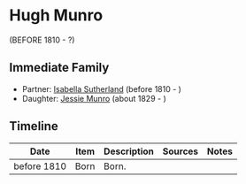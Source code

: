 ﻿---
layout: person
subject_key: i24463792
permalink: /people/i24463792
---

# Hugh Munro
(BEFORE 1810 - ?)

## Immediate Family

* Partner: [Isabella Sutherland](./@80519670@-isabella-sutherland-b1810-d.md) (before 1810 - )
* Daughter: [Jessie Munro](./@41510480@-jessie-munro-b1829-d.md) (about 1829 - )

## Timeline

Date | Item | Description | Sources | Notes
---|---|---|---|---
before 1810 | Born | Born. |  | 


